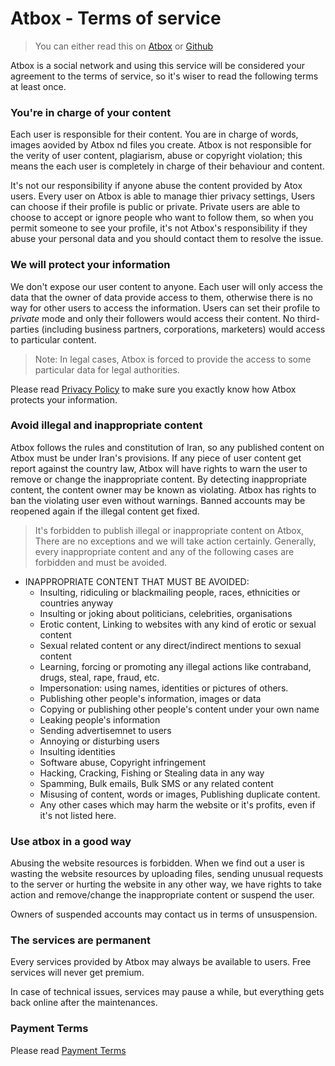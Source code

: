 Atbox - Terms of service
======================

>You can either read this on [Atbox](https://atbox.io/pages/tos) or [Github](https://github.com/Atbox/legal/tree/master/terms-of-service)

Atbox is a social network and using this service will be considered your agreement to the terms of service, so it's wiser to read the following terms at least once.

### You're in charge of your content ###

Each user is responsible for their content. You are in charge of words, images aovided by Atbox nd files you create. Atbox is not responsible for the verity of user content, plagiarism, abuse or copyright violation; this means the each user is completely in charge of their behaviour and content.

It's not our responsibility if anyone abuse the content provided by Atox users. Every user on Atbox is able to manage thier privacy settings, Users can choose if their profile is public or private. Private users are able to choose to accept or ignore people who want to follow them, so when you permit someone to see your profile, it's not Atbox's responsibility if they abuse your personal data and you should contact them to resolve the issue.

### We will protect your information ###

We don't expose our user content to anyone. Each user will only access the data that the owner of data provide access to them, otherwise there is no way for other users to access the information. Users can set their profile to *private* mode and only their followers would access their content. No third-parties (including business partners, corporations, marketers) would access to particular content.

> Note: In legal cases, Atbox is forced to provide the access to some particular data for legal authorities.

Please read [Privacy Policy](https://github.com/Atbox/legal/tree/master/privacy-policy) to make sure you exactly know how Atbox protects your information.

### Avoid illegal and inappropriate content ###

Atbox follows the rules and constitution of Iran, so any published content on Atbox must be under Iran's provisions. If any piece of user content get report against the country law, Atbox will have rights to warn the user to remove or change the inappropriate content. By detecting inappropriate content, the content owner may be known as violating. Atbox has rights to ban the violating user even without warnings. Banned accounts may be reopened again if the illegal content get fixed.

> It's forbidden to publish illegal or inappropriate content on Atbox, There are no exceptions and we will take action certainly. Generally, every inappropriate content and any of the following cases are forbidden and must be avoided.


* INAPPROPRIATE CONTENT THAT MUST BE AVOIDED:
  * Insulting, ridiculing or blackmailing people, races, ethnicities or countries anyway
  * Insulting or joking about politicians, celebrities, organisations
  * Erotic content, Linking to websites with any kind of erotic or sexual content
  * Sexual related content or any direct/indirect mentions to sexual content
  * Learning, forcing or promoting any illegal actions like contraband, drugs, steal, rape, fraud, etc.
  * Impersonation: using names, identities or pictures of others.
  * Publishing other people's information, images or data
  * Copying or publishing other people's content under your own name
  * Leaking people's information
  * Sending advertisemnet to users
  * Annoying or disturbing users
  * Insulting identities
  * Software abuse, Copyright infringement
  * Hacking, Cracking, Fishing or Stealing data in any way
  * Spamming, Bulk emails, Bulk SMS or any related content
  * Misusing of content, words or images, Publishing duplicate content.
  * Any other cases which may harm the website or it's profits, even if it's not listed here.

### Use atbox in a good way ###

Abusing the website resources is forbidden. When we find out a user is wasting the website resources by uploading files, sending unusual requests to the server or hurting the website in any other way, we have rights to take action and remove/change the inappropriate content or suspend the user.

Owners of suspended accounts may contact us in terms of unsuspension.

### The services are permanent ###

Every services provided by Atbox may always be available to users. Free services will never get premium.

In case of technical issues, services may pause a while, but everything gets back online after the maintenances.

### Payment Terms ###

Please read [Payment Terms](https://github.com/Atbox/legal/tree/master/payment-terms)

